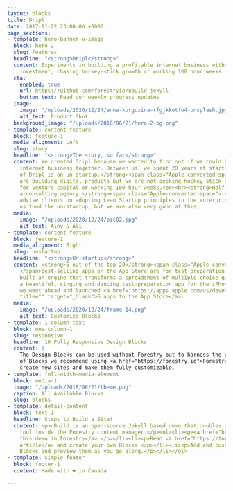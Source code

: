 ```yaml
---
layout: blocks
title: Dripl
date: 2017-11-22 23:00:00 +0000
page_sections:
- template: hero-banner-w-image
  block: hero-2
  slug: features
  headline: "<strong>Dripl</strong>"
  content: Experiments in building a profitable internet business without raising
    investment, chasing hockey-stick growth or working 100 hour weeks.
  cta:
    enabled: true
    url: https://github.com/forestryio/ubuild-jekyll
    button_text: Read our weekly progress updates
  image:
    image: "/uploads/2020/12/24/anna-kurguzina-rfgjkkotfo4-unsplash.jpg"
    alt_text: Product Shot
  background_image: "/uploads/2018/06/21/hero-2-bg.png"
- template: content-feature
  block: feature-1
  media_alignment: Left
  slug: story
  headline: "<strong>The story, so far</strong>"
  content: We created Dripl because we wanted to find out if we could build a profitable
    internet business together. Between us, we spent 20 years at startups. This means:<br><br><strong>Half
    of Dripl is an un-startup.</strong><span class="Apple-converted-space"> <br></span>We
    are building digital products but we are not seeking hockey stick growth, looking
    for venture capital or working 100-hour weeks.<br><br><strong>Half of Dripl is
    a consulting agency.</strong><span class="Apple-converted-space"> <br></span>We
    advise clients on adopting Lean Startup principles in the enterprise. This helps
    us fund the un-startup, but we are also very good at this.
  media:
    image: "/uploads/2020/12/24/pic02.jpg"
    alt_text: Ainy & Ali
- template: content-feature
  block: feature-1
  media_alignment: Right
  slug: unstartup
  headline: "<strong>Un-startup</strong>"
  content: <strong>5 out of the top 20</strong><span class="Apple-converted-space">
    </span>best-selling apps on the App Store are for test-preparation. <br><br>We
    built an engine that transforms a spreadsheet of multiple-choice questions into
    a beautiful, singing-and-dancing test-preparation app for the iPhone.<br><br>Then
    we went ahead and launched <a href="https://apps.apple.com/us/developer/dripl/id1512488885"
    title="" target="_blank">6 apps to the App Store</a>.
  media:
    image: "/uploads/2020/12/24/frame-14.png"
    alt_text: Customize Blocks
- template: 1-column-text
  block: one-column-1
  slug: responsive
  headline: 16 Fully Responsive Design Blocks
  content: |
    The Design Blocks can be used without Forestry but to harness the power
    of Blocks we recommend using <a href="https://forestry.io">Forestry</a>. Once the site is imported you can immediately
    create new sites and make them fully customizable.
- template: full-width-media-element
  block: media-1
  image: "/uploads/2018/06/21/theme.png"
  caption: All Available Blocks
  slug: blocks
- template: detail-content
  block: text-1
  headline: Steps to Build a Site!
  content: <p>uBuild is an open-source Jekyll based demo that doubles as a builder
    tool inside the Forestry content manager.</p><ol><li><p><a href="https://app.forestry.io/quick-start?repo=forestryio/ubuild-jekyll&provider=github&engine=jekyll">Import
    this demo in Forestry</a>.</p></li><li><p>Read <a href="https://forestry.io/blog/ubuild-a-new-theme-for-static-sites-using-blocks/">our
    article</a> and create your own Blocks.</p></li><li><p>Add and customize the available
    Blocks and preview them as you go along.</p></li></ol>
- template: simple-footer
  block: footer-1
  content: Made with ❤︎ in Canada

---
```

